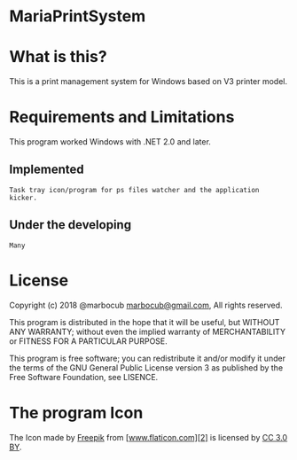 # MariaPrintSystem

What is this?
=============

This is a print management system for Windows based on V3 printer model.

Requirements and Limitations
============================

This program worked Windows with .NET 2.0 and later.

Implemented
-----------

    Task tray icon/program for ps files watcher and the application kicker.

Under the developing
--------------------

    Many

License
=======

Copyright (c) 2018 @marbocub <marbocub@gmail.com>, All rights reserved.

This program is distributed in the hope that it will be useful, but WITHOUT ANY WARRANTY; without even the implied warranty of MERCHANTABILITY or FITNESS FOR A PARTICULAR PURPOSE. 

This program is free software; you can redistribute it and/or modify it under the terms of the GNU General Public License version 3 as published by the Free Software Foundation, see LISENCE.

The program Icon
================

The Icon made by [Freepik][1] from [www.flaticon.com][2] is licensed by [CC 3.0 BY][3].

[1]: http://www.freepik.com/
[2]: https://www.flaticon.com/
[3]: http://creativecommons.org/licenses/by/3.0/
